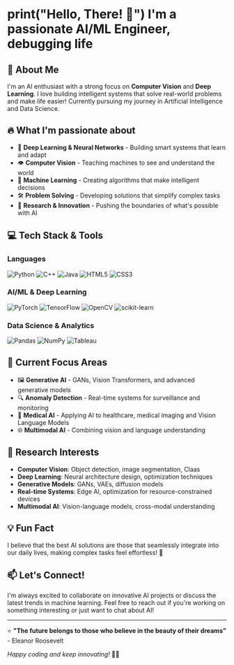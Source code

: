 #  print("Hello, There! 👋") I'm a passionate AI/ML Engineer, debugging life

## 🚀 About Me
I'm an AI enthusiast with a strong focus on **Computer Vision** and **Deep Learning**. I love building intelligent systems that solve real-world problems and make life easier! Currently pursuing my journey in Artificial Intelligence and Data Science.

## 🔥 What I'm passionate about
- 🤖 **Deep Learning & Neural Networks** - Building smart systems that learn and adapt
- 👁️ **Computer Vision** - Teaching machines to see and understand the world
- 🧠 **Machine Learning** - Creating algorithms that make intelligent decisions
- 🛠️ **Problem Solving** - Developing solutions that simplify complex tasks
- 🔬 **Research & Innovation** - Pushing the boundaries of what's possible with AI

## 💻 Tech Stack & Tools

### Languages
![Python](https://img.shields.io/badge/-Python-3776AB?style=flat-square&logo=python&logoColor=white)
![C++](https://img.shields.io/badge/-C++-00599C?style=flat-square&logo=cplusplus&logoColor=white)
![Java](https://img.shields.io/badge/-Java-007396?style=flat-square&logo=java&logoColor=white)
![HTML5](https://img.shields.io/badge/-HTML5-E34F26?style=flat-square&logo=html5&logoColor=white)
![CSS3](https://img.shields.io/badge/-CSS3-1572B6?style=flat-square&logo=css3&logoColor=white)

### AI/ML & Deep Learning
![PyTorch](https://img.shields.io/badge/-PyTorch-EE4C2C?style=flat-square&logo=pytorch&logoColor=white)
![TensorFlow](https://img.shields.io/badge/-TensorFlow-FF6F00?style=flat-square&logo=tensorflow&logoColor=white)
![OpenCV](https://img.shields.io/badge/-OpenCV-5C3EE8?style=flat-square&logo=opencv&logoColor=white)
![scikit-learn](https://img.shields.io/badge/-scikit--learn-F7931E?style=flat-square&logo=scikit-learn&logoColor=white)

### Data Science & Analytics
![Pandas](https://img.shields.io/badge/-Pandas-150458?style=flat-square&logo=pandas&logoColor=white)
![NumPy](https://img.shields.io/badge/-NumPy-013243?style=flat-square&logo=numpy&logoColor=white)
![Tableau](https://img.shields.io/badge/-Tableau-E97627?style=flat-square&logo=tableau&logoColor=white)

## 🎯 Current Focus Areas
- 🖼️ **Generative AI** - GANs, Vision Transformers, and advanced generative models
- 🔍 **Anomaly Detection** - Real-time systems for surveillance and monitoring
- 🏥 **Medical AI** - Applying AI to healthcare, medical imaging and Vision Language Models
- 🌐 **Multimodal AI** - Combining vision and language understanding

## 🔬 Research Interests
- **Computer Vision**: Object detection, image segmentation, Claas
- **Deep Learning**: Neural architecture design, optimization techniques
- **Generative Models**: GANs, VAEs, diffusion models
- **Real-time Systems**: Edge AI, optimization for resource-constrained devices
- **Multimodal AI**: Vision-language models, cross-modal understanding


## 💡 Fun Fact
I believe that the best AI solutions are those that seamlessly integrate into our daily lives, making complex tasks feel effortless! 🚀

## 📫 Let's Connect!
I'm always excited to collaborate on innovative AI projects or discuss the latest trends in machine learning. Feel free to reach out if you're working on something interesting or just want to chat about AI!

---
⭐ **"The future belongs to those who believe in the beauty of their dreams"** - Eleanor Roosevelt

*Happy coding and keep innovating!* 🚀✨

